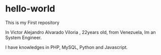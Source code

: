 # hello-world
This is my First repository

In Victor Alejandro Alvarado Viloria , 22years old, from Venezuela, Im an System Engineer.

I have knowledges in PHP, MySQL, Python and Javascript.
